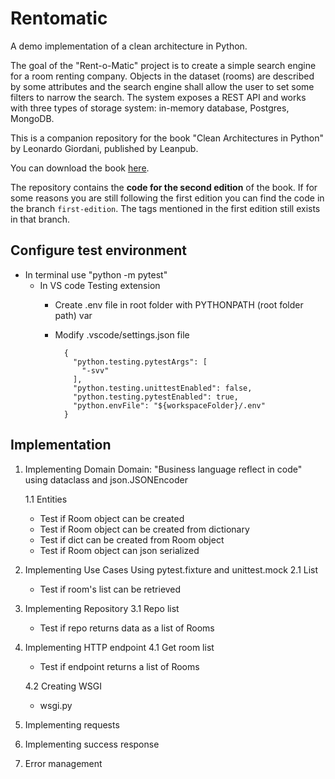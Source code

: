 # Rentomatic

A demo implementation of a clean architecture in Python.

The goal of the "Rent-o-Matic" project is to create a simple search engine for a room renting company. Objects in the dataset (rooms) are described by some attributes and the search engine shall allow the user to set some filters to narrow the search. The system exposes a REST API and works with three types of storage system: in-memory database, Postgres, MongoDB.

This is a companion repository for the book "Clean Architectures in Python" by Leonardo Giordani, published by Leanpub.

You can download the book [here](https://leanpub.com/clean-architectures-in-python).

The repository contains the **code for the second edition** of the book. If for some reasons you are still following the first edition you can find the code in the branch `first-edition`. The tags mentioned in the first edition still exists in that branch.

## Configure test environment

- In terminal use "python -m pytest"
  - In VS code Testing extension
    - Create .env file in root folder with PYTHONPATH (root folder path) var
    - Modify .vscode/settings.json file

      ```
        {
          "python.testing.pytestArgs": [
            "-svv"
          ],
          "python.testing.unittestEnabled": false,
          "python.testing.pytestEnabled": true,
          "python.envFile": "${workspaceFolder}/.env"
        }
      ```

## Implementation

  1. Implementing Domain
      Domain: "Business language reflect in code"
      using dataclass and json.JSONEncoder

      1.1 Entities
        - Test if Room object can be created
        - Test if Room object can be created from dictionary
        - Test if dict can be created from Room object
        - Test if Room object can json serialized

  2. Implementing Use Cases
      Using pytest.fixture and unittest.mock
      2.1 List
        - Test if room's list can be retrieved

  3. Implementing Repository
      3.1 Repo list
        - Test if repo returns data as a list of Rooms

  4. Implementing HTTP endpoint
      4.1 Get room list
        - Test if endpoint returns a list of Rooms

      4.2 Creating WSGI
        - wsgi.py

  5. Implementing requests
  6. Implementing success response

  7. Error management